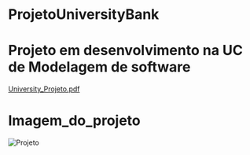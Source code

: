 # ProjetoUniversityBank

 # Projeto em desenvolvimento na UC de Modelagem de software


[University_Projeto.pdf](https://github.com/yagohpt11221/Modelagem_de_Sofware/files/7612539/University_Projeto.pdf) 


# Imagem_do_projeto 

![Projeto](https://user-images.githubusercontent.com/89614679/143723525-c34946d1-757f-46fe-8480-3fa9407eda95.png)
